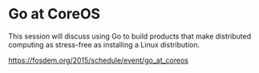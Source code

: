 # Go at CoreOS

This session will discuss using Go to build products that make distributed computing as stress-free as installing a Linux distribution.

https://fosdem.org/2015/schedule/event/go_at_coreos
